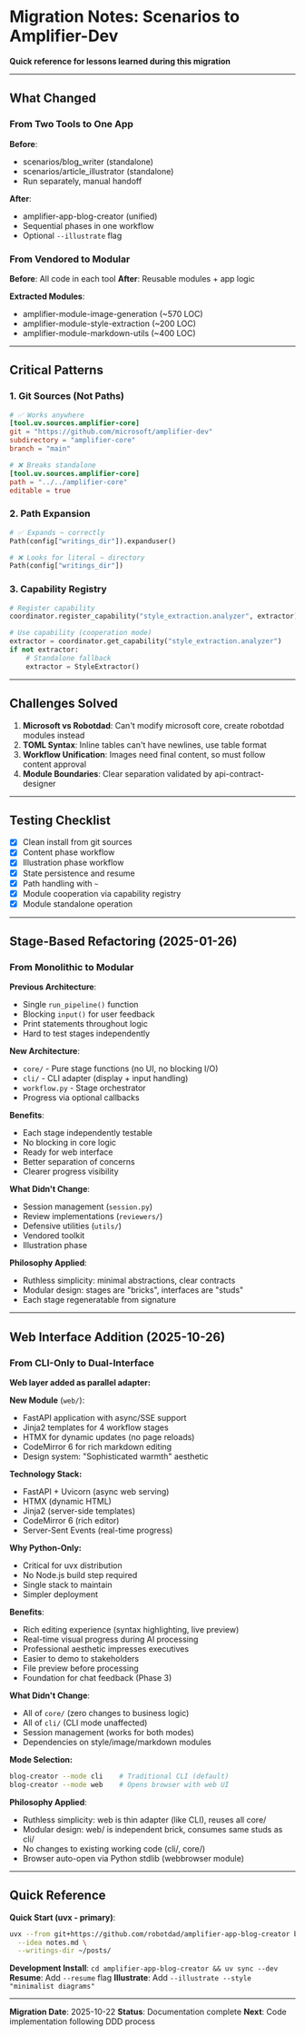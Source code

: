 # Migration Notes: Scenarios to Amplifier-Dev

**Quick reference for lessons learned during this migration**

---

## What Changed

### From Two Tools to One App

**Before**:
- scenarios/blog_writer (standalone)
- scenarios/article_illustrator (standalone)
- Run separately, manual handoff

**After**:
- amplifier-app-blog-creator (unified)
- Sequential phases in one workflow
- Optional `--illustrate` flag

### From Vendored to Modular

**Before**: All code in each tool
**After**: Reusable modules + app logic

**Extracted Modules**:
- amplifier-module-image-generation (~570 LOC)
- amplifier-module-style-extraction (~200 LOC)
- amplifier-module-markdown-utils (~400 LOC)

---

## Critical Patterns

### 1. Git Sources (Not Paths)

```toml
# ✅ Works anywhere
[tool.uv.sources.amplifier-core]
git = "https://github.com/microsoft/amplifier-dev"
subdirectory = "amplifier-core"
branch = "main"

# ❌ Breaks standalone
[tool.uv.sources.amplifier-core]
path = "../../amplifier-core"
editable = true
```

### 2. Path Expansion

```python
# ✅ Expands ~ correctly
Path(config["writings_dir"]).expanduser()

# ❌ Looks for literal ~ directory
Path(config["writings_dir"])
```

### 3. Capability Registry

```python
# Register capability
coordinator.register_capability("style_extraction.analyzer", extractor)

# Use capability (cooperation mode)
extractor = coordinator.get_capability("style_extraction.analyzer")
if not extractor:
    # Standalone fallback
    extractor = StyleExtractor()
```

---

## Challenges Solved

1. **Microsoft vs Robotdad**: Can't modify microsoft core, create robotdad modules instead
2. **TOML Syntax**: Inline tables can't have newlines, use table format
3. **Workflow Unification**: Images need final content, so must follow content approval
4. **Module Boundaries**: Clear separation validated by api-contract-designer

---

## Testing Checklist

- [x] Clean install from git sources
- [x] Content phase workflow
- [x] Illustration phase workflow
- [x] State persistence and resume
- [x] Path handling with `~`
- [x] Module cooperation via capability registry
- [x] Module standalone operation

---

## Stage-Based Refactoring (2025-01-26)

### From Monolithic to Modular

**Previous Architecture**:
- Single `run_pipeline()` function
- Blocking `input()` for user feedback
- Print statements throughout logic
- Hard to test stages independently

**New Architecture**:
- `core/` - Pure stage functions (no UI, no blocking I/O)
- `cli/` - CLI adapter (display + input handling)
- `workflow.py` - Stage orchestrator
- Progress via optional callbacks

**Benefits**:
- Each stage independently testable
- No blocking in core logic
- Ready for web interface
- Better separation of concerns
- Clearer progress visibility

**What Didn't Change**:
- Session management (`session.py`)
- Review implementations (`reviewers/`)
- Defensive utilities (`utils/`)
- Vendored toolkit
- Illustration phase

**Philosophy Applied**:
- Ruthless simplicity: minimal abstractions, clear contracts
- Modular design: stages are "bricks", interfaces are "studs"
- Each stage regeneratable from signature

---

## Web Interface Addition (2025-10-26)

### From CLI-Only to Dual-Interface

**Web layer added as parallel adapter:**

**New Module** (`web/`):
- FastAPI application with async/SSE support
- Jinja2 templates for 4 workflow stages
- HTMX for dynamic updates (no page reloads)
- CodeMirror 6 for rich markdown editing
- Design system: "Sophisticated warmth" aesthetic

**Technology Stack:**
- FastAPI + Uvicorn (async web serving)
- HTMX (dynamic HTML)
- Jinja2 (server-side templates)
- CodeMirror 6 (rich editor)
- Server-Sent Events (real-time progress)

**Why Python-Only:**
- Critical for uvx distribution
- No Node.js build step required
- Single stack to maintain
- Simpler deployment

**Benefits**:
- Rich editing experience (syntax highlighting, live preview)
- Real-time visual progress during AI processing
- Professional aesthetic impresses executives
- Easier to demo to stakeholders
- File preview before processing
- Foundation for chat feedback (Phase 3)

**What Didn't Change**:
- All of `core/` (zero changes to business logic)
- All of `cli/` (CLI mode unaffected)
- Session management (works for both modes)
- Dependencies on style/image/markdown modules

**Mode Selection:**
```bash
blog-creator --mode cli    # Traditional CLI (default)
blog-creator --mode web    # Opens browser with web UI
```

**Philosophy Applied**:
- Ruthless simplicity: web is thin adapter (like CLI), reuses all core/
- Modular design: web/ is independent brick, consumes same studs as cli/
- No changes to existing working code (cli/, core/)
- Browser auto-open via Python stdlib (webbrowser module)

---

## Quick Reference

**Quick Start (uvx - primary)**:
```bash
uvx --from git+https://github.com/robotdad/amplifier-app-blog-creator blog-creator \
  --idea notes.md \
  --writings-dir ~/posts/
```

**Development Install**: `cd amplifier-app-blog-creator && uv sync --dev`
**Resume**: Add `--resume` flag
**Illustrate**: Add `--illustrate --style "minimalist diagrams"`

---

**Migration Date**: 2025-10-22
**Status**: Documentation complete
**Next**: Code implementation following DDD process
